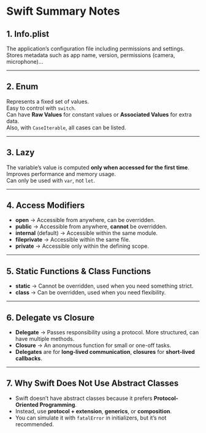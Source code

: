 # Swift Summary Notes

## 1. Info.plist
The application’s configuration file including permissions and settings.  
Stores metadata such as app name, version, permissions (camera, microphone)…

---

## 2. Enum
Represents a fixed set of values.  
Easy to control with `switch`.  
Can have **Raw Values** for constant values or **Associated Values** for extra data.  
Also, with `CaseIterable`, all cases can be listed.

---

## 3. Lazy
The variable’s value is computed **only when accessed for the first time**.  
Improves performance and memory usage.  
Can only be used with `var`, not `let`.

---

## 4. Access Modifiers
- **open** → Accessible from anywhere, can be overridden.  
- **public** → Accessible from anywhere, **cannot** be overridden.  
- **internal** (default) → Accessible within the same module.  
- **fileprivate** → Accessible within the same file.  
- **private** → Accessible only within the defining scope.

---

## 5. Static Functions & Class Functions
- **static** → Cannot be overridden, used when you need something strict.  
- **class** → Can be overridden, used when you need flexibility.

---

## 6. Delegate vs Closure
- **Delegate** → Passes responsibility using a protocol. More structured, can have multiple methods.  
- **Closure** → An anonymous function for small or one-off tasks.  
- **Delegates** are for **long-lived communication**, **closures** for **short-lived callbacks**.

---

## 7. Why Swift Does Not Use Abstract Classes
- Swift doesn’t have abstract classes because it prefers **Protocol-Oriented Programming**.  
- Instead, use **protocol + extension**, **generics**, or **composition**.  
- You can simulate it with `fatalError` in initializers, but it’s not recommended.

